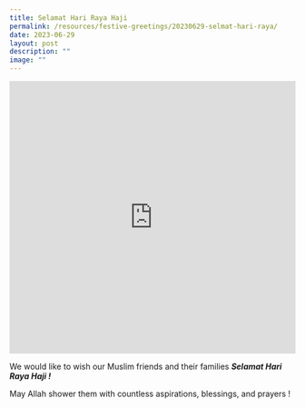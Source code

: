 ```yaml
---
title: Selamat Hari Raya Haji
permalink: /resources/festive-greetings/20230629-selmat-hari-raya/
date: 2023-06-29
layout: post
description: ""
image: ""
---
```

<iframe allow="autoplay; clipboard-write; encrypted-media; picture-in-picture; web-share" allowfullscreen="true" frameborder="0" scrolling="no" style="border:none;overflow:hidden" height="480" width="100%" src="https://www.facebook.com/plugins/video.php?height=314&amp;href=https%3A%2F%2Fwww.facebook.com%2Falpshealthcaresupplychain%2Fvideos%2F978270296704915%2F&amp;show_text=false&amp;width=560&amp;t=0"></iframe>

We would like to wish our Muslim friends and their families ***Selamat Hari Raya Haji !***

May Allah shower them with countless aspirations, blessings, and prayers !